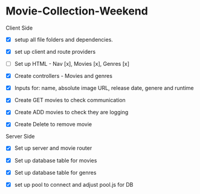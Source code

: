# Movie-Collection-Weekend
Client Side
-[x] setup all file folders and dependencies.
-[x] set up client and route providers
-[ ] Set up HTML - Nav [x], Movies [x], Genres [x]
-[x] Create controllers - Movies and genres
-[x] Inputs for: name, absolute image URL, release date, genere and runtime
-[x] Create GET movies to check communication
-[x] Create ADD movies to check they are logging
-[x] Create Delete to remove movie





Server Side 
-[x] Set up server and movie router
-[x] Set up database table for movies
-[x] Set up database table for genres
-[x] set up pool to connect and adjust pool.js for DB


